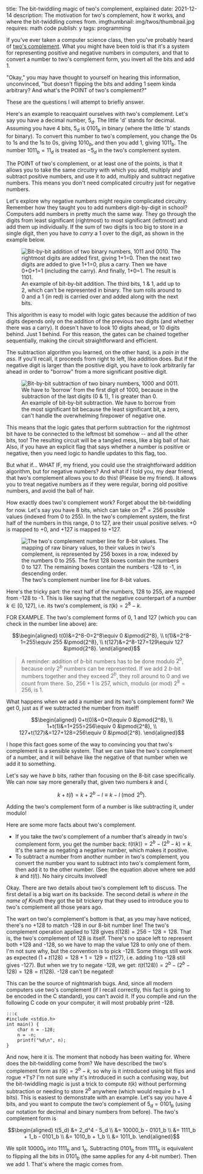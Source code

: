 title: The bit-twiddling magic of two's complement, explained
date: 2021-12-14
description: The motivation for two's complement, how it works, and where the bit-twiddling comes from.
imgthumbnail: img/twos/thumbnail.jpg
requires: math code
publish: y
tags: programming

If you've ever taken a computer science class, then you've probably heard of [two's complement](https://en.wikipedia.org/wiki/Two%27s_complement). What you might have been told is that it's a system for representing positive and negative numbers in computers, and that to convert a number to two's complement form, you invert all the bits and add 1.

"Okay," you may have thought to yourself on hearing this information, unconvinced, "but doesn't flipping the bits and adding 1 seem kinda arbitrary? And what's the POINT of two's complement?"

These are the questions I will attempt to briefly answer.

Here's an example to reacquaint ourselves with two's complement. Let's say you have a decimal number, $`5_d`$. The little 'd' stands for decimal. Assuming you have 4 bits, $`5_d`$ is $`0101_b`$ in binary (where the little 'b' stands for binary). To convert this number to two's complement, you change the 0s to 1s and the 1s to 0s, giving $`1010_b`$, and then you add 1, giving $`1011_b`$. The number $`1011_b=11_d`$ is treated as $`-5_d`$ in the two's complement system.

The POINT of two's complement, or at least one of the points, is that it allows you to take the same circuitry with which you add, multiply and subtract positive numbers, and use it to add, multiply and subtract negative numbers. This means you don't need complicated circuitry just for negative numbers.

Let's explore why negative numbers might require complicated circuitry. Remember how they taught you to add numbers digit-by-digit in school? Computers add numbers in pretty much the same way. They go through the digits from least significant (rightmost) to most significant (leftmost) and add them up individually. If the sum of two digits is too big to store in a single digit, then you have to *carry* a 1 over to the digit, as shown in the example below. 

<figure>
<img src="{{ url_for('static', filename='img/twos/addition.png') }}"
     alt="Bit-by-bit addition of two binary numbers, 1011 and 0010. The rightmost digits are added first, giving 1+1=0. Then the next two digits are added to give 1+1=0, plus a carry. Then we have 0+0+1=1 (including the carry). And finally, 1+0=1. The result is 1101."
     class="centered">
<figcaption>An example of bit-by-bit addition. The third bits, 1 & 1, add up to 2, which can't be represented in binary. The sum rolls around to 0 and a 1 (in red) is carried over and added along with the next bits.</figcaption>
</figure>

This algorithm is easy to model with logic gates because the addition of two digits depends only on the addition of the previous two digits (and whether there was a carry). It doesn't have to look 10 digits ahead, or 10 digits behind. Just 1 behind. For this reason, the gates can be chained together sequentially, making the circuit straightforward and efficient.

The subtraction algorithm you learned, on the other hand, is a *pain in the ass*. If you'll recall, it proceeds from right to left, like addition does. But if the negative digit is larger than the positive digit, you have to look arbitrarily far ahead in order to "borrow" from a more significant positive digit.

<figure>
<img src="{{ url_for('static', filename='img/twos/subtraction.png') }}"
     alt="Bit-by-bit subtraction of two binary numbers, 1000 and 0011. We have to 'borrow' from the first digit of 1000, because in the subtraction of the last digits (0 & 1), 1 is greater than 0."
     class="centered">
<figcaption>An example of bit-by-bit subtraction. We have to borrow from the most significant bit because the least significant bit, a zero, can't handle the overwhelming firepower of negative one.</figcaption>
</figure>

This means that the logic gates that perform subtraction for the rightmost bit have to be connected to the leftmost bit somehow -- and all the other bits, too! The resulting circuit will be a tangled mess, like a big ball of hair. Also, if you have an explicit flag that says whether a number is positive or negative, then you need logic to handle updates to this flag, too. 

But what if... WHAT IF, my friend, you could use the straightforward addition algorithm, but for negative numbers? And what if I told you, my dear friend, that two's complement allows you to do this! (Please be my friend). It allows you to treat negative numbers as if they were regular, boring old positive numbers, and avoid the ball of hair.

How exactly does two's complement work? Forget about the bit-twiddling for now. Let's say you have 8 bits, which can take on $`2^8=256`$ possible values (indexed from 0 to 255). In the two's complement system, the first half of the numbers in this range, 0 to 127, are their usual positive selves. +0 is mapped to +0, and +127 is mapped to +127.

<figure>
<img src="{{ url_for('static', filename='img/twos/twos-complement-map.png') }}"
     alt="The two's complement number line for 8-bit values. The mapping of raw binary values, to their values in two's complement, is represented by 256 boxes in a row, indexed by the numbers 0 to 255. The first 128 boxes contain the numbers 0 to 127. The remaining boxes contain the numbers -128 to -1, in descending order."
     class="centered">
<figcaption>The two's complement number line for 8-bit values.</figcaption>
</figure>

Here's the tricky part: the next half of the numbers, 128 to 255, are mapped from -128 to -1. This is like saying that the negative counterpart of a number $`k \in [0,127]`$, i.e. its two's complement, is $`t(k)=2^8-k`$.

FOR EXAMPLE. The two's complement forms of 0, 1 and 127 (which you can check in the number line above) are:

```math
\begin{aligned}
t(0)&=2^8-0=2^8\equiv 0 &\pmod{2^8}, \\
t(1)&=2^8-1=255\equiv 255 &\pmod{2^8}, \\
t(127)&=2^8-127=129\equiv 127 &\pmod{2^8}.
\end{aligned}
```

> A reminder: addition of $`b`$-bit numbers has to be done modulo $`2^b`$, because only $`2^b`$ numbers can be represented. If we add 2 $`b`$-bit numbers together and they exceed $`2^b`$, they roll around to 0 and we count from there. So, $`256+1`$ is $`257`$, which, modulo (or mod) $`2^8=256`$, is $`1`$.

What happens when we add a number and its two's complement form? We get 0, just as if we subtracted the number from itself!

```math
\begin{aligned}
0+t(0)&=0+0\equiv 0 &\pmod{2^8}, \\
1+t(1)&=1+255=256\equiv 0 &\pmod{2^8}, \\
127+t(127)&=127+128=256\equiv 0 &\pmod{2^8}.
\end{aligned}
```

I hope this fact goes some of the way to convincing you that two's complement is a sensible system. That we can take the two's complement of a number, and it will behave like the negative of that number when we add it to something.

Let's say we have $`b`$ bits, rather than focusing on the 8-bit case specifically. We can now say more generally that, given two numbers $`k`$ and $`l`$,

```math
k+t(l)=k+2^b-l\equiv k-l \pmod{2^b}.
```

Adding the two's complement form of a number is like subtracting it, under modulo!

Here are some more facts about two's complement.

* If you take the two's complement of a number that's already in two's complement form, you get the number back: $`t(t(k)) = 2^b-(2^b-k) = k`$. It's the same as negating a negative number, which makes it positive.
* To subtract a number from another number in two's complement, you convert the number you want to subtract into two's complement form, then add it to the other number. (See: the equation above where we add $`k`$ and $`t(l)`$). No hairy circuits involved!

Okay. There are two details about two's complement left to discuss. The first detail is a big wart on its backside. The second detail is *where in the name of Knuth* they got the bit trickery that they used to introduce you to two's complement all those years ago.

The wart on two's complement's bottom is that, as you may have noticed, there's no +128 to match -128 in our 8-bit number line! The two's complement operation applied to 128 gives $`t(128)=256-128=128`$. That is, the two's complement of 128 is itself. There's no space left to represent both +128 and -128, so we have to map the value 128 to only one of them. I'm not sure why, but the convention is to pick -128. Some things still work as expected ($`1+t(128)=128+1=129=t(127)`$, i.e. adding 1 to -128 still gives -127). But when we try to negate -128, we get: $`t(t(128))=2^b-(2^b-128)=128=t(128)`$. -128 can't be negated!

This can be the source of nightmarish bugs. And, since all modern computers use two's complement (if I recall correctly, this fact is going to be encoded in the C standard), you can't avoid it. If you compile and run the following C code on your computer, it will most probably print -128.

    :::c
	#include <stdio.h>
	int main() {
		char n = -128;
		n = -n;
		printf("%d\n", n);
	}

And now, here it is. The moment that nobody has been waiting for. Where does the bit-twiddling come from? We have described the two's complement form as $`t(k)=2^b-k`$, so why is it introduced using bit flips and rogue +1's? I'm not sure why it's introduced in such a confusing way, but the bit-twiddling magic is just a trick to compute $`t(k)`$ without performing subtraction or needing to store $`2^b`$ anywhere (which would require $`b+1`$ bits). This is easiest to demonstrate with an example. Let's say you have 4 bits, and you want to compute the two's complement of $`5_d=0101_b`$ (using our notation for decimal and binary numbers from before). The two's complement form is

```math
\begin{aligned}
t(5_d) &= 2_d^4 - 5_d \\
&= 10000_b - 0101_b \\
&= 1111_b + 1_b - 0101_b \\
&= 1010_b + 1_b \\
&= 1011_b.
\end{aligned}
```

We split $`10000_b`$ into $`1111_b`$ and $`1_b`$. Subtracting $`0101_b`$ from $`1111_b`$ is equivalent to flipping all the bits in $`0101_b`$ (the same applies for any 4-bit number). Then we add 1. That's where the magic comes from.
